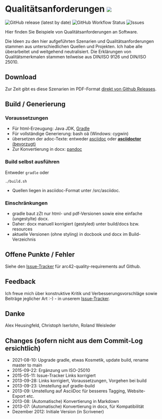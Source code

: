 # Qualitätsanforderungen ![](icon.png)
![GitHub release (latest by date)](https://img.shields.io/github/v/release/arc42/quality-requirements?style=plastic)
![GitHub Workflow Status](https://img.shields.io/github/workflow/status/arc42/quality-requirements/Java%20CI?style=plastic)
![Issues](http://img.shields.io/github/issues/arc42/quality-requirements.svg?style=plastic)

Hier finden Sie Beispiele von Qualitätsanforderungen an Software.

Die Ideen zu den hier aufgeführten Szenarien und Qualitätsanforderungen stammen aus unterschiedlichen Quellen und Projekten. Ich habe alle überarbeitet und weitgehend neutralisiert. Die Erklärungen von Qualitätsmerkmalen stammen teilweise aus DIN/ISO 9126 und DIN/ISO 25010.

## Download

Zur Zeit gibt es diese Szenarien im PDF-Format [direkt von Github Releases](https://github.com/arc42/quality-requirements/releases/).

## Build / Generierung
### Voraussetzungen
- Für html-Erzeugung: Java JDK, [Gradle](http://www.gradle.org/)
- Für vollständige Generierung: bash oä (Windows: cygwin)
- übersetzen der adoc-Texte: entweder [asciidoc](http://asciidoc.org/) oder [**asciidoctor** (bevorzugt)](http://asciidoctor.org/)
- Zur Konvertierung in docx: [pandoc](http://johnmacfarlane.net/pandoc/)

### Build selbst ausführen
Entweder `gradle` oder

```
./build.sh
```

- Quellen liegen in asciidoc-Format unter /src/asciidoc.

### Einschränkungen
- gradle baut zZt nur html- und pdf-Versionen sowie eine einfache (ungestylte) docx.
- Daher: docx manuell korrigiert (gestyled) unter build/docs bzw. resources  
- aktuelle Versionen (ohne styling) in docbook und docx im Build-Verzeichnis

## Offene Punkte / Fehler
Siehe den [Issue-Tracker](https://github.com/arc42/quality-requirements/issues) für arc42-quality-requirements auf Github.

## Feedback
Ich freue mich über konstruktive Kritik und Verbesserungsvorschläge sowie Beiträge jeglicher Art :-) - in unserem [Issue-Tracker](https://github.com/arc42/quality-requirements/issues "issue-Tracker for arc42-quality-requirements on Github").

## Danke
Alex Heusingfeld, Christoph Iserlohn, Roland Weisleder

## Changes (sofern nicht aus dem Commit-Log ersichtlich)

- 2021-08-10: Upgrade gradle, etwas Kosmetik, update build, rename master to main
- 2015-09-22: Ergänzung um ISO-25010
- 2015-05-11: Issue-Tracker Links korrigiert
- 2013-09-28: Links korrigiert, Voraussetzungen, Vorgehen bei build
- 2013-09-23: Umstellung auf gradle-build
- 2013-09: Umstellung auf AsciiDoc für besseres Tagging, Website-Export etc.
- 2013-08: (Automatische) Konvertierung in Markdown
- 2013-07: (Automatische) Konvertierung in docx, für Kompatibilität
- Dezember 2012: Initiale Version (in Scrivener)
